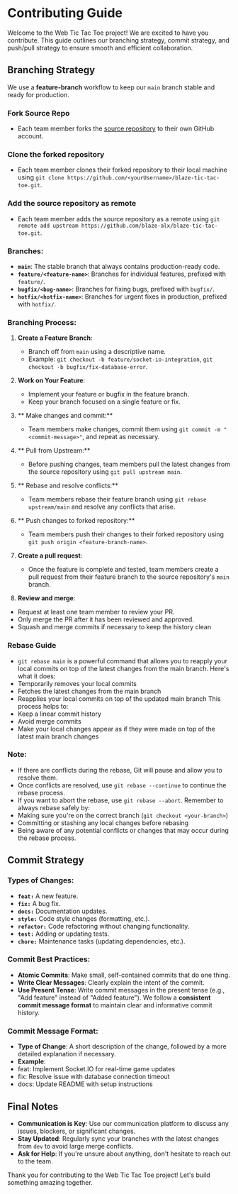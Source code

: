 # Contributing Guide

Welcome to the Web Tic Tac Toe project! We are excited to have you contribute. This guide outlines our branching strategy, commit strategy, and push/pull strategy to ensure smooth and efficient collaboration.

## Branching Strategy

We use a **feature-branch** workflow to keep our `main` branch stable and ready for production.

### Fork Source Repo
- Each team member forks the [source repository](https://github.com/blaze-alx/blaze-tic-tac-toe.git) to their own GitHub account.

### Clone the forked repository
- Each team member clones their forked repository to their local machine using `git clone https://github.com/<yourUsername>/blaze-tic-tac-toe.git`.

### Add the source repository as remote
- Each team member adds the source repository as a remote using `git remote add upstream https://github.com/blaze-alx/blaze-tic-tac-toe.git`.

### **Branches:**
- **`main`**: The stable branch that always contains production-ready code.
- **`feature/<feature-name>`**: Branches for individual features, prefixed with `feature/`.
- **`bugfix/<bug-name>`**: Branches for fixing bugs, prefixed with `bugfix/`.
- **`hotfix/<hotfix-name>`**: Branches for urgent fixes in production, prefixed with `hotfix/`.

### **Branching Process:**
1. **Create a Feature Branch**: 
   - Branch off from `main` using a descriptive name.
   - Example: `git checkout -b feature/socket-io-integration`, `git checkout -b bugfix/fix-database-error`.

2. **Work on Your Feature**:
   - Implement your feature or bugfix in the feature branch.
   - Keep your branch focused on a single feature or fix.

3. ** Make changes and commit:**
   - Team members make changes, commit them using `git commit -m "<commit-message>"`, and repeat as necessary.

4. ** Pull from Upstream:**
   - Before pushing changes, team members pull the latest changes from the source repository using `git pull upstream main`.

5. ** Rebase and resolve conflicts:**
   - Team members rebase their feature branch using `git rebase upstream/main` and resolve any conflicts that arise.

6. ** Push changes to forked repository:**
   - Team members push their changes to their forked repository using `git push origin <feature-branch-name>`.
     
7. **Create a pull request**:
   - Once the feature is complete and tested, team members create a pull request from their feature branch to the source repository's `main` branch.

8. **Review and merge**:
 - Request at least one team member to review your PR.
 - Only merge the PR after it has been reviewed and approved.
 - Squash and merge commits if necessary to keep the history clean

### Rebase Guide

   - `git rebase main` is a powerful command that allows you to reapply your local commits on top of the latest changes from the main branch. Here's what it does:
   - Temporarily removes your local commits
   - Fetches the latest changes from the main branch
   - Reapplies your local commits on top of the updated main branch
   This process helps to:
   - Keep a linear commit history
   - Avoid merge commits
   - Make your local changes appear as if they were made on top of the latest main branch changes
     
### Note:
   - If there are conflicts during the rebase, Git will pause and allow you to resolve them.
   - Once conflicts are resolved, use `git rebase --continue` to continue the rebase process.
   - If you want to abort the rebase, use `git rebase --abort`.
   Remember to always rebase safely by:
   - Making sure you're on the correct branch (`git checkout <your-branch>`)
   - Committing or stashing any local changes before rebasing
   - Being aware of any potential conflicts or changes that may occur during the rebase process.

## Commit Strategy

### **Types of Changes:**
- **`feat:`** A new feature.
- **`fix:`** A bug fix.
- **`docs:`** Documentation updates.
- **`style:`** Code style changes (formatting, etc.).
- **`refactor:`** Code refactoring without changing functionality.
- **`test:`** Adding or updating tests.
- **`chore:`** Maintenance tasks (updating dependencies, etc.).

### **Commit Best Practices:**
- **Atomic Commits**: Make small, self-contained commits that do one thing.
- **Write Clear Messages**: Clearly explain the intent of the commit.
- **Use Present Tense**: Write commit messages in the present tense (e.g., "Add feature" instead of "Added feature").
We follow a **consistent commit message format** to maintain clear and informative commit history.

### **Commit Message Format:**
- **Type of Change**: A short description of the change, followed by a more detailed explanation if necessary.
- **Example**:
- feat: Implement Socket.IO for real-time game updates
- fix: Resolve issue with database connection timeout
- docs: Update README with setup instructions

## Final Notes

- **Communication is Key**: Use our communication platform to discuss any issues, blockers, or significant changes.
- **Stay Updated**: Regularly sync your branches with the latest changes from `dev` to avoid large merge conflicts.
- **Ask for Help**: If you're unsure about anything, don't hesitate to reach out to the team.

Thank you for contributing to the Web Tic Tac Toe project! Let's build something amazing together.
